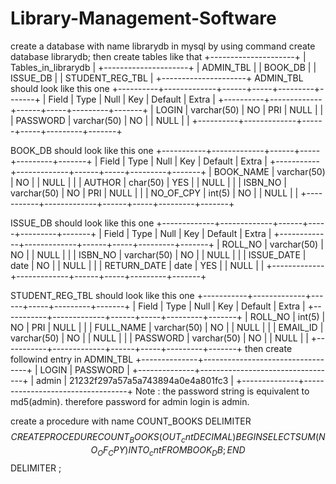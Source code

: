 # Library-Management-Software
create a database with name librarydb in mysql 
by using command  create database librarydb;
then create tables like that
+---------------------+
| Tables_in_librarydb |
+---------------------+
| ADMIN_TBL           |
| BOOK_DB             |
| ISSUE_DB            |
| STUDENT_REG_TBL     |
+---------------------+
ADMIN_TBL should look like this one
+----------+-------------+------+-----+---------+-------+
| Field    | Type        | Null | Key | Default | Extra |
+----------+-------------+------+-----+---------+-------+
| LOGIN    | varchar(50) | NO   | PRI | NULL    |       |
| PASSWORD | varchar(50) | NO   |     | NULL    |       |
+----------+-------------+------+-----+---------+-------+


BOOK_DB should look like this one
+-----------+-------------+------+-----+---------+-------+
| Field     | Type        | Null | Key | Default | Extra |
+-----------+-------------+------+-----+---------+-------+
| BOOK_NAME | varchar(50) | NO   |     | NULL    |       |
| AUTHOR    | char(50)    | YES  |     | NULL    |       |
| ISBN_NO   | varchar(50) | NO   | PRI | NULL    |       |
| NO_OF_CPY | int(5)      | NO   |     | NULL    |       |
+-----------+-------------+------+-----+---------+-------+

ISSUE_DB should look like this one 
+-------------+-------------+------+-----+---------+-------+
| Field       | Type        | Null | Key | Default | Extra |
+-------------+-------------+------+-----+---------+-------+
| ROLL_NO     | varchar(50) | NO   |     | NULL    |       |
| ISBN_NO     | varchar(50) | NO   |     | NULL    |       |
| ISSUE_DATE  | date        | NO   |     | NULL    |       |
| RETURN_DATE | date        | YES  |     | NULL    |       |
+-------------+-------------+------+-----+---------+-------+

STUDENT_REG_TBL should look like this one 
+-----------+-------------+------+-----+---------+-------+
| Field     | Type        | Null | Key | Default | Extra |
+-----------+-------------+------+-----+---------+-------+
| ROLL_NO   | int(5)      | NO   | PRI | NULL    |       |
| FULL_NAME | varchar(50) | NO   |     | NULL    |       |
| EMAIL_ID  | varchar(50) | NO   |     | NULL    |       |
| PASSWORD  | varchar(50) | NO   |     | NULL    |       |
+-----------+-------------+------+-----+---------+-------+
then create followind entry in ADMIN_TBL
+--------------+----------------------------------+
| LOGIN        | PASSWORD                         |
+--------------+----------------------------------+
| admin        | 21232f297a57a5a743894a0e4a801fc3 |
+--------------+----------------------------------+
Note : the password string is equivalent  to md5(admin). therefore password for admin login is  admin.



create a procedure with name COUNT_BOOKS
DELIMITER $$
CREATE PROCEDURE COUNT_BOOKS(OUT _cnt DECIMAL)
 BEGIN
  SELECT SUM(NO_OF_CPY) INTO _cnt FROM BOOK_DB;
 END
 $$
DELIMITER ;




